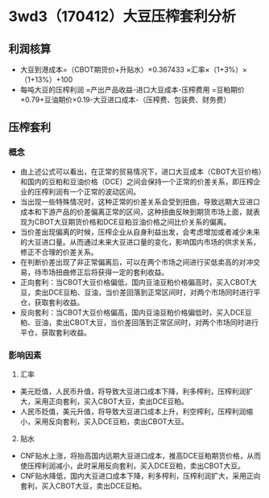 # 3wd3（170412）大豆压榨套利分析
## 利润核算
- 大豆到港成本=（CBOT期货价+升贴水）×0.367433 ×汇率×（1+3%）×（1+13%）+100 
- 每吨大豆的压榨利润
 =产出产品收益-进口大豆成本-压榨费用
 =豆粕期价×0.79+豆油期价×0.19-大豆进口成本-（压榨费、包装费、财务费）

## 压榨套利
### 概念
- 由上述公式可以看出，在正常的贸易情况下，进口大豆成本（CBOT大豆价格）和国内的豆粕和豆油价格（DCE）之间会保持一个正常的价差关系，即压榨企业的压榨利润有一个正常的波动区间。
- 当出现一些特殊情况时，这种正常的价差关系会受到扭曲，导致远期大豆进口成本和下游产品的价差偏离正常的区间，这种扭曲反映到期货市场上面，就表现为CBOT大豆期货价格和DCE豆粕豆油价格之间比价关系的偏离。
- 当价差出现偏离的时候，压榨企业从自身利益出发，会考虑增加或者减少未来的大豆进口量。从而通过未来大豆进口量的变化，影响国内市场的供求关系，修正不合理的价差关系。
- 在判断价差出现了非正常偏离后，可以在两个市场之间进行买低卖高的对冲交易，待市场扭曲修正后将获得一定的套利收益。
- 正向套利：当CBOT大豆价格偏低，国内豆油豆粕价格偏高时，买入CBOT大豆，卖出DCE豆粕、豆油，当价差回落到正常区间时，对两个市场同时进行平仓，获取套利收益。
- 反向套利：当CBOT大豆价格偏高，国内豆油豆粕价格偏低时，买入DCE豆粕、豆油，卖出CBOT大豆，当价差回落到正常区间时，对两个市场同时进行平仓，获取套利收益。
### 影响因素
1. 汇率
- 美元贬值，人民币升值，将导致大豆进口成本下降，利多榨利，压榨利润扩大，采用正向套利，买入CBOT大豆，卖出DCE豆粕。
- 人民币贬值，美元升值，将导致大豆进口成本上升，利空榨利，压榨利润缩小，采用反向套利，买入DCE豆粕，卖出CBOT大豆。
2. 贴水
- CNF贴水上涨，将抬高国内远期大豆进口成本，推高DCE豆粕期货价格，从而使压榨利润减小，此时采用反向套利，买入DCE豆粕，卖出CBOT大豆。
- CNF贴水降低，国内大豆进口成本下降，利多榨利，压榨利润扩大，采用正向套利，买入CBOT大豆，卖出DCE豆粕。


